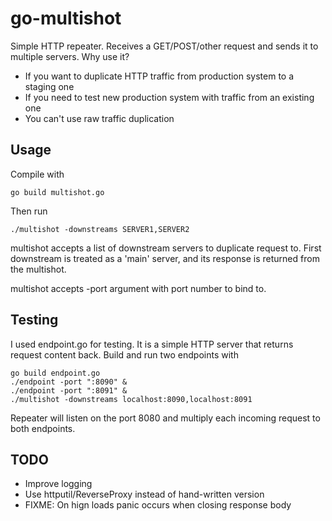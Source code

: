 # go-multishot

Simple HTTP repeater. Receives a GET/POST/other request and sends it to multiple servers.
Why use it?
    
* If you want to duplicate HTTP traffic from production system to a staging one
* If you need to test new production system with traffic from an existing one
* You can't use raw traffic duplication

## Usage

Compile with

    go build multishot.go
    
Then run

    ./multishot -downstreams SERVER1,SERVER2
    
multishot accepts a list of downstream servers to duplicate request to.
First downstream is treated as a 'main' server, and its response is returned from the multishot.

multishot accepts -port argument with port number to bind to.

## Testing

I used endpoint.go for testing. It is a simple HTTP server that returns request content back.
Build and run two endpoints with

    go build endpoint.go
    ./endpoint -port ":8090" &
    ./endpoint -port ":8091" &
    ./multishot -downstreams localhost:8090,localhost:8091

Repeater will listen on the port 8080 and multiply each incoming request to both endpoints.

## TODO

* Improve logging
* Use httputil/ReverseProxy instead of hand-written version
* FIXME: On hign loads panic occurs when closing response body
